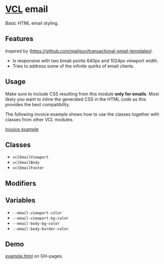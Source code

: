 # [VCL](https://github.com/vcl/doc) email

Basic HTML email styling.

## Features

Inspired by (https://github.com/mailgun/transactional-email-templates).

- Is responsive with two break points 640px and 1024px viewport width.
- Tries to address some of the infinite quirks of email clients.

## Usage

Make sure to include CSS resulting from this module **only for emails**.
Most likely you want to inline the generated CSS in the HTML code as this
provides the best compatibility.

The following invoice example shows how to use the classes
together with classes from other VCL modules.

[invoice example](/demo/example-invoice.html)

## Classes

- `vclEmailViewport`
- `vclEmailBody`
- `vclEmailFooter`

## Modifiers

## Variables

- `--email-viewport-color`
- `--email-viewport-bg-color`
- `--email-body-bg-color`
- `--email-body-border-color`

## Demo

[example.html](/demo/example.html) on GH-pages.

